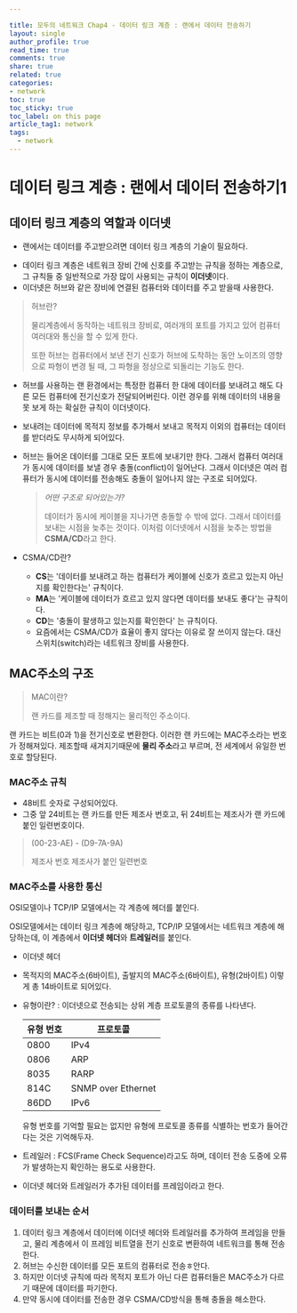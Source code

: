 ```yaml
---

title: 모두의 네트워크 Chap4 - 데이터 링크 계층 : 랜에서 데이터 전송하기
layout: single
author_profile: true
read_time: true
comments: true
share: true
related: true
categories:
- network
toc: true
toc_sticky: true
toc_label: on this page
article_tag1: network
tags:
  - network
---
```


# 데이터 링크 계층 : 랜에서 데이터 전송하기1



## 데이터 링크 계층의 역할과 이더넷

* 랜에서는 데이터를 주고받으려면 데이터 링크 계층의 기술이 필요하다.

- 데이터 링크 계층은 네트워크 장비 간에 신호를 주고받는 규칙을 정하는 계층으로, 그 규칙들 중 일반적으로 가장 많이 사용되는 규칙이 **이더넷**이다.
- 이더넷은 허브와 같은 장비에 연결된 컴퓨터와 데이터를 주고 받을때 사용한다.

> 허브란?
>
> 물리계층에서 동작하는 네트워크 장비로, 여러개의 포트를 가지고 있어 컴퓨터 여러대와 통신을 할 수 있게 한다.
>
> 또한 허브는 컴퓨터에서 보낸 전기 신호가 허브에 도착하는 동안 노이즈의 영향으로 파형이 변경 될 때, 그 파형을 정상으로 되돌리는 기능도 한다.

* 허브를 사용하는 랜 환경에서는 특정한 컴퓨터 한 대에 데이터를 보내려고 해도 다른 모든 컴퓨터에 전기신호가 전달되어버린다. 이런 경우를 위해 데이터의 내용을 못 보게 하는 확실한 규칙이 이더넷이다.

- 보내려는 데이터에 목적지 정보를 추가해서 보내고 목적지 이외의 컴퓨터는 데이터를 받더라도 무시하게 되어있다.

- 허브는 들어온 데이터를 그대로 모든 포트에 보내기만 한다. 그래서 컴퓨터 여러대가 동시에 데이터를 보낼 경우 충돌(conflict)이 일어난다. 그래서 이더넷은 여러 컴퓨터가 동시에 데이터를 전송해도 충돌이 일어나지 않는 구조로 되어있다.

  > *어떤 구조로 되어있는가?*
  >
  > 데이터가 동시에 케이블을 지나가면 충돌할 수 밖에 없다. 그래서 데이터를 보내는 시점을 늦추는 것이다. 이처럼 이더넷에서 시점을 늦추는 방법을 **CSMA/CD**라고 한다.



- CSMA/CD란?
  - **CS**는 '데이터를 보내려고 하는 컴퓨터가 케이블에 신호가 흐르고 있는지 아닌지를 확인한다는' 규칙이다.
  - **MA**는 '케이블에 데이터가 흐르고 있지 않다면 데이터를 보내도 좋다'는 규칙이다.
  - **CD**는 '충돌이 팔생하고 있는지를 확인한다' 는 규칙이다.
  - 요즘에서는 CSMA/CD가 효율이 좋지 않다는 이유로 잘 쓰이지 않는다. 대신 스위치(switch)라는 네트워크 장비를 사용한다.



## MAC주소의 구조

>  MAC이란? 
>
> 랜 카드를 제조할 때 정해지는 물리적인 주소이다.

랜 카드는 비트(0과 1)을 전기신호로 변환한다. 이러한 랜 카드에는 MAC주소라는 번호가 정해져있다. 제조할때 새겨지기때문에 **물리 주소**라고 부르며, 전 세계에서 유일한 번호로 할당된다.



### MAC주소 규칙

- 48비트 숫자로 구성되어있다.
- 그중 앞 24비트는 랜 카드를 만든 제조사 번호고, 뒤 24비트는 제조사가 랜 카드에 붙인 일련번호이다.

> (00-23-AE)       -      (D9-7A-9A)
>
> 제조사 번호			제조사가 붙인 일련번호



### MAC주소를 사용한 통신

OSI모델이나 TCP/IP 모델에서는 각 계층에 헤더를 붙인다.

OSI모델에서는 데이터 링크 계층에 해당하고, TCP/IP 모델에서는 네트워크 계층에 해당하는데, 이 계층에서 **이더넷 헤더**와 **트레일러**를 붙인다.

- 이더넷 헤더

- 목적지의 MAC주소(6바이트), 출발지의 MAC주소(6바이트), 유형(2바이트) 이렇게 총 14바이트로 되어있다.

- 유형이란? : 이더넷으로 전송되는 상위 계층 프로토콜의 종류를 나타낸다.

  | 유형 번호 | 프로토콜           |
  | :-------- | ------------------ |
  | 0800      | IPv4               |
  | 0806      | ARP                |
  | 8035      | RARP               |
  | 814C      | SNMP over Ethernet |
  | 86DD      | IPv6               |

  유형 번호를 기억할 필요는 없지만 유형에 프로토콜 종류를 식별하는 번호가 들어간다는 것은 기억해두자.

- 트레일러 : FCS(Frame Check Sequence)라고도 하며, 데이터 전송 도중에 오류가 발생하는지 확인하는 용도로 사용한다.

- 이더넷 헤더와 트레일러가 추가된 데이터를 프레임이라고 한다.



### 데이터를 보내는 순서

1. 데이터 링크 계층에서 데이터에 이더넷 헤더와 트레일러를 추가하여 프레임을 만들고, 물리 계층에서 이 프레임 비트열을 전기 신호로 변환하여 네트워크를 통해 전송한다.
2. 허브는 수신한 데이터를 모든 포트의 컴퓨터로 전송ㅎ안다.
3. 하지만 이더넷 규칙에 따라 목적지 포트가 아닌 다른 컴퓨터들은 MAC주소가 다르기 때문에 데이터를 파기한다.
4. 만약 동시에 데이터를 전송한 경우 CSMA/CD방식을 통해 충돌을 해소한다.